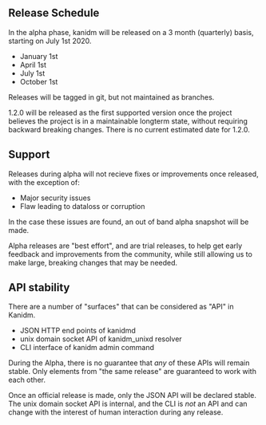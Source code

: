 ## Release Schedule

In the alpha phase, kanidm will be released on a 3 month (quarterly) basis,
starting on July 1st 2020.

* January 1st
* April 1st
* July 1st
* October 1st

Releases will be tagged in git, but not maintained as branches.

1.2.0 will be released as the first supported version once the project believes the project is
in a maintainable longterm state, without requiring backward breaking changes. There is no current
estimated date for 1.2.0.

## Support

Releases during alpha will not recieve fixes or improvements once released, with the exception of:

* Major security issues
* Flaw leading to dataloss or corruption

In the case these issues are found, an out of band alpha snapshot will be made.

Alpha releases are "best effort", and are trial releases, to help get early feedback and improvements
from the community, while still allowing us to make large, breaking changes that may be needed.

## API stability

There are a number of "surfaces" that can be considered as "API" in Kanidm.

* JSON HTTP end points of kanidmd
* unix domain socket API of kanidm_unixd resolver
* CLI interface of kanidm admin command

During the Alpha, there is no guarantee that *any* of these APIs will remain stable. Only elements from "the same release" are guaranteed to work with each other.

Once an official release is made, only the JSON API will be declared stable. The unix domain socket API is internal, and the CLI is *not* an API and can change with the interest of human interaction during any release.

